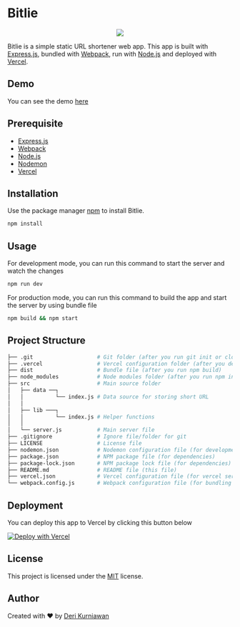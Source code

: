 # Bitlie

<p align="center">
<a href="https://skillicons.dev">
<img src="https://skillicons.dev/icons?i=express,webpack,nodejs,vercel&perline=4" />
</a>
</p>

Bitlie is a simple static URL shortener web app. This app is built with [Express.js](https://expressjs.com/), bundled with [Webpack](https://webpack.js.org/), run with [Node.js](https://nodejs.org/en/) and deployed with [Vercel](https://vercel.com/).

## Demo

You can see the demo [here](https://bitlie.deri.my.id/)

## Prerequisite

- [Express.js](https://expressjs.com/)
- [Webpack](https://webpack.js.org/)
- [Node.js](https://nodejs.org/en/)
- [Nodemon](https://nodemon.io/)
- [Vercel](https://vercel.com/)

## Installation

Use the package manager [npm](https://www.npmjs.com/) to install Bitlie.

```bash
npm install
```

## Usage

For development mode, you can run this command to start the server and watch the changes

```bash
npm run dev
```

For production mode, you can run this command to build the app and start the server by using bundle file

```bash
npm build && npm start
```

## Project Structure

```bash
├── .git                    # Git folder (after you run git init or clone this repo)
├── .vercel                 # Vercel configuration folder (after you deploy to Vercel)
├── dist                    # Bundle file (after you run npm build)
├── node_modules            # Node modules folder (after you run npm install)
├── src                     # Main source folder
│   ├── data ──┐
│   │          └── index.js # Data source for storing short URL
│   │
│   ├── lib ───┐
│   │          └── index.js # Helper functions
│   │
│   └── server.js           # Main server file
├── .gitignore              # Ignore file/folder for git
├── LICENSE                 # License file
├── nodemon.json            # Nodemon configuration file (for development mode)
├── package.json            # NPM package file (for dependencies)
├── package-lock.json       # NPM package lock file (for dependencies)
├── README.md               # README file (this file)
├── vercel.json             # Vercel configuration file (for vercel serverless function configuration)
└── webpack.config.js       # Webpack configuration file (for bundling & minifying the source code)

```

## Deployment

You can deploy this app to Vercel by clicking this button below

[![Deploy with Vercel](https://vercel.com/button)](https://vercel.com/new/clone?repository-url=http://github.com/deri-kurniawan/bitlie)

## License
This project is licensed under the [MIT](/LICENSE) license.

## Author
Created with ❤️ by [Deri Kurniawan](https://github.com/Deri-Kurniawan)